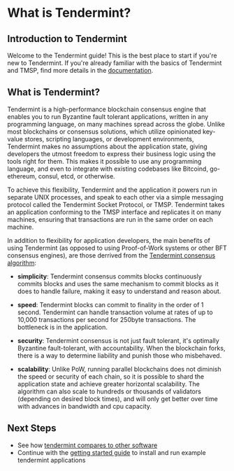 # What is Tendermint?

## Introduction to Tendermint

Welcome to the Tendermint guide!  This is the best place to start if you're new
to Tendermint.  If you're already familiar with the basics of Tendermint and
TMSP, find more details in the [documentation](/docs).

## What is Tendermint?

Tendermint is a high-performance blockchain consensus engine that enables you to
run Byzantine fault tolerant applications, written in any programming language,
on many machines spread across the globe.
Unlike most blockchains or consensus solutions, which utilize opinionated 
key-value stores, scripting languages, or development environments, Tendermint makes no assumptions about the
application state, giving developers the utmost freedom to express their business
logic using the tools right for them. This makes it possible to use any
programming language, and even to integrate with existing codebases like
Bitcoind, go-ethereum, consul, etcd, or otherwise.

To achieve this flexibility, Tendermint and the application it powers run in
separate UNIX processes, and speak to each other via a simple messaging protocol
called the Tendermint Socket Protocol, or TMSP. Tendermint takes an application
conforming to the TMSP interface and replicates it on many machines,
ensuring that transactions are run in the same order on each machine.

In addition to flexibility for application developers, the main benefits of
using Tendermint (as opposed to using Proof-of-Work systems or other BFT
consensus engines), are those derrived from the [Tendermint consensus
algorithm](/docs/internals/byzantine-consensus-algorithm):

* __simplicity__: Tendermint consensus commits blocks continuously commits
blocks and uses the same mechanism to commit blocks as it does to handle failure, 
making it easy to understand and reason about.

* __speed__: Tendermint blocks can commit to finality in the order of 1 second.
Tendermint can handle transaction volume at rates of up to 10,000
transactions per second for 250byte transactions.  The bottleneck is in the
application.  

* __security__: Tendermint consensus is not just fault tolerant,
it's optimally Byzantine fault-tolerant, with accountability.  When the
blockchain forks, there is a way to determine liability and punish those who
misbehaved.

* __scalability__: Unlike PoW, running parallel blockchains does not diminish the speed or
security of each chain, so it is possible to shard the application state and
achieve greater horizontal scalability. 
The algorithm can also scale to hundreds or thousands of validators (depending on desired block times), and
will only get better over time with advances in bandwidth and cpu capacity.

## Next Steps

- See how [tendermint compares to other software](tendermint-vs)
- Continue with the [getting started guide](getting-started) to install and run example tendermint applications

